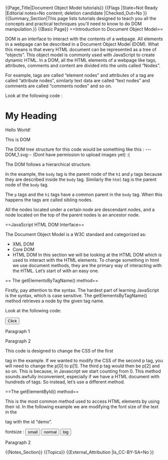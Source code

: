 {{Page_Title|Document Object Model tutorials}}
{{Flags
|State=Not Ready
|Editorial notes=No content; deletion candidate
|Checked_Out=No
}}
{{Summary_Section|This page lists tutorials designed to teach you all the concepts and practical techniques you'll need to know to do DOM manipulation.}}
{{Basic Page}}
==Introduction to Document Object Model==

DOM is an interface to interact with the contents of a webpage. All elements in a webpage can be described in a Document Object Model (DOM). What this means is that every HTML document can be represented as a tree of “objects”.  This object model is commonly used with JavaScript to create dynamic HTML.  In a DOM, all the HTML elements of a webpage like tags, attributes, comments and content are divided into the units called “Nodes”.

For example, tags are called “element nodes” and attributes of a tag are called “attribute nodes”, similarly text data are called “text nodes” and comments are called “comments nodes” and so on.



Look at the following code :

<syntaxhighlight lang="html5">
<html>
<head>
<title>DOM</title>
</head>
<body>
<h1>My Heading</h1>
<p>Hello World!</p>
<p>This is DOM</p>
</body>
</html>
</syntaxhighlight>

The DOM tree structure for this code would be something like this :
--- DOM_1.svg-- (Dont have permission to upload images yet) :(

The DOM follows a hierarchical structure.

In the example, the <code>body</code> tag is the parent node of the <code>h1</code> and <code>p</code> tags because they are described inside the <code>body</code> tag. Similarly the <code>html</code> tag is the parent node of the <code>body</code> tag.

The <code>p</code> tags and the <code>h1</code> tags have a common parent in the <code>body</code> tag. When this happens the tags are called sibling nodes.

All the nodes located under a certain node are descendant nodes, and a node located
on the top of the parent nodes is an ancestor node.

==JavaScript HTML DOM Interface==
 
The Document Object Model is a W3C standard and categorized as:

* XML DOM
* Core DOM 
* HTML DOM
In this section we will be looking at the HTML DOM which is used to interact with the HTML elements.
To change something in html we use document methods, they are the primary way of interacting with the HTML. Let’s start of with an easy one. 

== The getElementsByTagName() method==

Firstly, pay attention to the syntax. The hardest part of learning JavaScript is the syntax, which is case sensitive. The getElementsByTagName() method retrieves a node by the given tag name.

Look at the following code: 

<syntaxhighlight lang="html5">
<html>
<head>
<title>Specify CSS style</title>
<script type="text/javascript">
 function changecolor(){
 document.getElementsByTagName("p")[0].style.background = "silver"; 
 document.getElementsByTagName("p")[0].style.color = "green";
}
</script>
 </head>
 <body>
 <input type="button" value="Click" onclick="changecolor();">
<p>Paragraph 1</p>
<p>Paragraph 2</p>
</body>
 </html>

</syntaxhighlight>

This code is designed to change the CSS of the first <p> tag in the example. If we wanted to modify the CSS of the second p tag, you will need to change the p[0] to p[1]. The third p tag would then be p[2] and so on. This is because, in Javascript we start counting from 0.  This method sounds awfully inconvenient, especially if we have a HTML document with hundreds of tags.  So instead, let’s use a different method.

==The getElementById() method==

This is the most common method used to access HTML elements by using their id. In the following example we are modifying the font size of the text in the <p> tag with the id “demo”.


<syntaxhighlight lang="html5">
<html>
<head>
<title>Specify CSS style</title>
<script type="text/javascript">
function changeFontSize(size){
 document.getElementById("demo").style.fontSize = size;
 </script>
</head>
 <body>
 <p>fontsize :
 <input type="button" value="small" onclick="changeFontSize('60%');">
<input type="button" value="normal" onclick="changeFontSize('100%');">
 <input type="button" value="big" onclick="changeFontSize('140%');">
 </p>
 
 <p id="demo">Paragraph 2</p>
 </body>
 </html>


</syntaxhighlight>
{{Notes_Section}}
{{Topics}}
{{External_Attribution
|Is_CC-BY-SA=No
}}